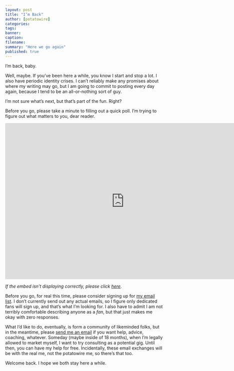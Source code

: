 ```yaml
---
layout: post
title: "I’m Back"
author: [potatowire]
categories: 
tags: 
banner: 
caption: 
filename: 
summary: "Here we go again"
published: true
---
```


I’m back, baby. 

Well, maybe. If you’ve been here a while, you know I start and stop a lot. I also have periodic identity crises. I can’t reliably make any promises about where my writing may go, but I am going to commit to posting every day again, because I tend to be an all-or-nothing sort of guy. 

I’m not sure what’s next, but that’s part of the fun. Right?

Before you go, please take a minute to filling out a quick poll. I’m trying to figure out what matters to you, dear reader. 

<iframe src="https://docs.google.com/forms/d/e/1FAIpQLSeiJGU2ctaIXvSS5h9ziU7KKgwHJMLEyZs6WCnjsYKUHeNRiA/viewform?embedded=true" width="760" height="500" frameborder="0" marginheight="0" marginwidth="0">Loading...</iframe>

*If the embed isn’t displaying correctly, please click [here][1].*

Before you go, for real this time, please consider signing up for [my email list][2]. I don’t currently send out any actual emails, so I figure only dedicated fans will sign up, and that’s what I’m looking for. I also have to admit I am not terribly comfortable describing anyone as a *fan*, but that just makes me okay with zero responses.

What I’d like to do, eventually, is form a community of likeminded folks, but in the meantime, please [send me an email][3] if you want help, advice, coaching, whatever. Someday (maybe inside of 18 months), when I’m legally allowed to market myself, I want to try consulting as a potential gig. Until then, you can have my help for free. Incidentally, these email exchanges will be with the real me, not the potatowire me, so there’s that too.

Welcome back. I hope we both stay here a while.

[1]:	https://docs.google.com/forms/d/e/1FAIpQLSeiJGU2ctaIXvSS5h9ziU7KKgwHJMLEyZs6WCnjsYKUHeNRiA/viewform?usp=sf_link
[2]:	https://with.thegra.in/newsletter
[3]:	mailto:help@potatowire.com